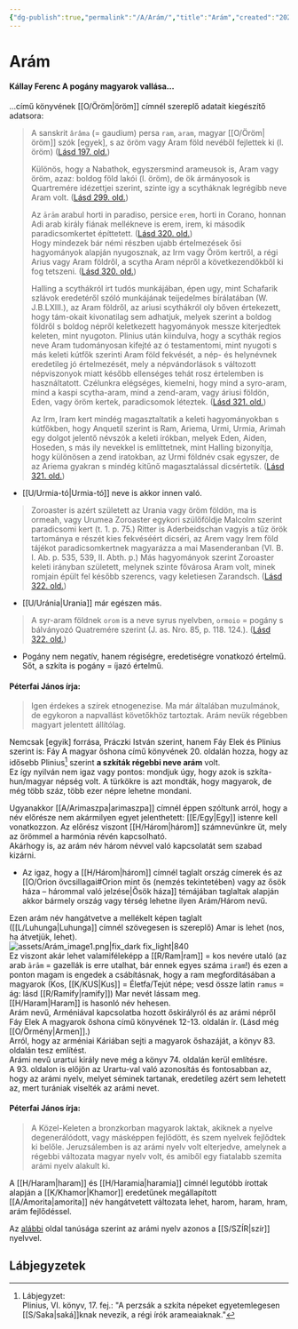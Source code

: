 ```yaml
---
{"dg-publish":true,"permalink":"/A/Arám/","title":"Arám","created":"2023-10-20T06:58","updated":"2025-09-20T14:09"}
---
```



# Arám

#### Kállay Ferenc A pogány magyarok vallása...  

...című könyvének [[O/Öröm\|öröm]] címnél szereplő adatait kiegészítő adatsora:  
> A sanskrit `ârâma` (= gaudium) persa `ram`, `aram`, magyar [[O/Öröm\|öröm]] szók \[egyek\], s az öröm vagy Aram föld nevéből fejlettek ki (l. öröm) ([Lásd 197. old.](zotero://open-pdf/library/items/DFI47XPY?page=197&annotation=2I2HGFZV))  
> 
> Különös, hogy a Nabathok, egyszersmind arameusok is, Aram vagy öröm, azaz: boldog föld lakói (l. öröm), de ök ármányosok is Quartremére idézettjei szerint, szinte igy a scytháknak legrégibb neve Aram volt. ([Lásd 299. old.](zotero://open-pdf/library/items/DFI47XPY?page=299&annotation=PAZHN6QT))  
> 
> Az `ārām` arabul horti in paradiso, persice `erem`, horti in Corano, honnan Adi arab király fiának mellékneve is erem, irem, ki második paradicsomkertet építtetett. ([Lásd 320. old.](zotero://open-pdf/library/items/DFI47XPY?page=320&annotation=ZIEVM3V6))  
> Hogy mindezek bár némi részben ujabb értelmezések ősi hagyományok alapján nyugosznak, az Irm vagy Öröm kertről, a régi Arius vagy Aram földről, a scytha Aram népről a következendőkből ki fog tetszeni. ([Lásd 320. old.](zotero://open-pdf/library/items/DFI47XPY?page=320&annotation=SQR7JZIX))
> 
> Halling a scythákról irt tudós munkájában, épen ugy, mint Schafarik szlávok eredetéről szóló munkájának teijedelmes bírálatában (W. J.B.LXIII.), az Aram földről, az ariusi scythákról oly bőven értekezett, hogy tám-okait kivonatilag sem adhatjuk, melyek szerint a boldog földről s boldog népről keletkezett hagyományok messze kiterjedtek keleten, mint nyugoton. Plinius után kiindulva, hogy a scythák regios neve Aram tudományosan kifejté az ó testamentomi, mint nyugoti s más keleti kútfők szerinti Aram föld fekvését, a nép- és helynévnek eredetileg jó értelmezését, mely a népvándorlások s változott népviszonyok miatt később ellenséges tehát rosz értelemben is használtatott. Czélunkra elégséges, kiemelni, hogy mind a syro-aram, mind a kaspi scytha-aram, mind a zend-aram, vagy áriusi földön, Eden, vagy öröm kertek, paradicsomok léteztek. ([Lásd 321. old.](zotero://open-pdf/library/items/DFI47XPY?page=321&annotation=4BKZ5GUR))
> 
> Az Irm, Iram kert mindég magasztaltatik a keleti hagyományokban s kútfőkben, hogy Anquetil szerint is Ram, Ariema, Urmi, Urmia, Arimah egy dolgot jelentő névszók a keleti írókban, melyek Eden, Aiden, Hoseden, s más ily nevekkel is említtetnek, mint Halling bizonyítja, hogy különösen a zend iratokban, az Urmi földnév csak egyszer, de az Ariema gyakran s mindég kitűnő magasztalással dicsértetik. ([Lásd 321. old.](zotero://open-pdf/library/items/DFI47XPY?page=321&annotation=Y3CWU34A))  
- [[U/Urmia-tó\|Urmia-tó]] neve is akkor innen való.

> Zoroaster is azért született az Urania vagy öröm földön, ma is ormeah, vagy Urumea Zoroaster egykori szülőföldje Malcolm szerint paradicsomi kert (t. 1. p. 75.) Ritter is Aderbeidschan vagyis a tűz örök tartománya e részét kies fekvéséért dicséri, az Arem vagy Irem föld tájékot paradicsomkertnek magyarázza a mai Masenderanban (VI. B. I. Ab. p. 535, 539, II. Abth. p.) Más hagyományok szerint Zoroaster keleti irányban született, melynek szinte fővárosa Aram volt, minek romjain épült fel később szerencs, vagy keletiesen Zarandsch. ([Lásd 322. old.](zotero://open-pdf/library/items/DFI47XPY?page=322&annotation=G6XIWZ66))  
- [[U/Uránia\|Urania]] már egészen más.

> A syr-aram földnek `orom` is a neve syrus nyelvben, `ormoio` = pogány s bálványozó Quatremére szerint (J. as. Nro. 85, p. 118. 124.). ([Lásd 322. old.](zotero://open-pdf/library/items/DFI47XPY?page=322&annotation=EHFJIED9))  
- Pogány nem negatív, hanem régiségre, eredetiségre vonatkozó értelmű. Sőt, a szkíta is pogány = íjazó értelmű.

#### Péterfai János írja:

> Igen érdekes a szírek etnogenezise. Ma már általában muzulmánok, de egykoron a napvallást követőkhöz tartoztak. Arám nevük régebben magyart jelentett állítólag.  

Nemcsak \[egyik\] forrása, Práczki István szerint, hanem Fáy Elek és Plinius szerint is: Fáy A magyar őshona című könyvének 20. oldalán hozza, hogy az idősebb Plinius[^1] szerint **a szkíták régebbi neve arám** volt.  
Ez így nyilván nem igaz vagy pontos: mondjuk úgy, hogy azok is szkíta-hun/magyar népség volt. A türkökre is azt mondták, hogy magyarok, de még több száz, több ezer népre lehetne mondani.  

Ugyanakkor [[A/Arimaszpa\|arimaszpa]] címnél éppen szóltunk arról, hogy a név előrésze nem akármilyen egyet jelenthetett: [[E/Egy\|Egy]] istenre kell vonatkozzon. Az előrész viszont [[H/Három\|három]] számnevünkre üt, mely az örömmel a harmónia révén kapcsolható.  
Akárhogy is, az arám név három névvel való kapcsolatát sem szabad kizárni.  
- Az igaz, hogy a [[H/Három\|három]] címnél taglalt ország címerek és az [[O/Orion övcsillagai#Orion mint ős (nemzés tekintetében) vagy az ősök háza – hárommal való jelzése\|Ősök háza]] témájában taglaltak alapján akkor bármely ország vagy térség lehetne ilyen Arám/Három nevű.

Ezen arám név hangátvetve a mellékelt képen taglalt ([[L/Luhunga\|Luhunga]] címnél szövegesen is szereplő) Amar is lehet (nos, ha átvetjük, lehet).  
![assets/Arám_image1.png|fix_dark fix_light|840](/img/user/A/assets/Ar%C3%A1m_image1.png)  
Ez viszont akár lehet valamiféleképp a [[R/Ram\|ram]] = kos nevére utaló (az arab `ārām` = gazellák is erre utalhat, bár ennek egyes száma `iram`!) és ezen a ponton magam is engedek a csábításnak, hogy a ram megfordításában a magyarok (Kos, [[K/KUS\|Kus]] = Életfa/Tejút népe; vesd össze latin `ramus` = ág: lásd [[R/Ramify\|ramify]]) Mar nevét lássam meg.  
[[H/Haram\|Haram]] is hasonló név hehesen.  
Arám nevű, Arméniával kapcsolatba hozott őskirályról és az arámi népről Fáy Elek A magyarok őshona című könyvének 12-13. oldalán ír. (Lásd még [[O/Örmény\|Armen]].)  
Arról, hogy az arméniai Káriában sejti a magyarok őshazáját, a könyv 83. oldalán tesz említést.  
Arámi nevű urartui király neve még a könyv 74. oldalán kerül említésre.  
A 93. oldalon is előjön az Urartu-val való azonosítás és fontosabban az, hogy az arámi nyelv, melyet séminek tartanak, eredetileg azért sem lehetett az, mert turániak viselték az arámi nevet.  

#### Péterfai János írja:

> A Közel-Keleten a bronzkorban magyarok laktak, akiknek a nyelve degenerálódott, vagy másképpen fejlődött, és szem nyelvek fejlődtek ki belőle. Jeruzsálemben is az arámi nyelv volt elterjedve, amelynek a régebbi változata magyar nyelv volt, és amiből egy fiatalabb szemita arámi nyelv alakult ki.  

A [[H/Haram\|haram]] és [[H/Haramia\|haramia]] címnél legutóbb írottak alapján a [[K/Khamor\|Khamor]] eredetűnek megállapított [[A/Amorita\|amorita]] név hangátvetett változata lehet, harom, haram, hram, arám fejlődéssel.  

Az [alábbi](https://en.m.wikipedia.org/wiki/Aramaic_language) oldal tanúsága szerint az arámi nyelv azonos a [[S/SZÍR\|szír]] nyelvvel.  



## Lábjegyzetek

[^1]: Lábjegyzet:  
Plinius, VI. könyv, 17. fej.: "A perzsák a szkíta népeket egyetemlegesen [[S/Saka\|saká]]knak nevezik, a régi írók arameaiaknak."  